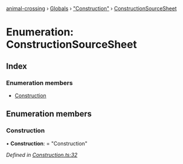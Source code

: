 [animal-crossing](../README.md) › [Globals](../globals.md) › ["Construction"](../modules/_construction_.md) › [ConstructionSourceSheet](_construction_.constructionsourcesheet.md)

# Enumeration: ConstructionSourceSheet

## Index

### Enumeration members

* [Construction](_construction_.constructionsourcesheet.md#construction)

## Enumeration members

###  Construction

• **Construction**: = "Construction"

*Defined in [Construction.ts:32](https://github.com/Norviah/animal-crossing/blob/0da76a6/module/types/Construction.ts#L32)*
